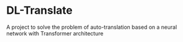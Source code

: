 # DL-Translate

A project to solve the problem of auto-translation based on a neural network with Transformer architecture

